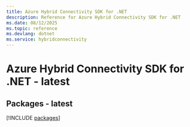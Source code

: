 ```yaml
---
title: Azure Hybrid Connectivity SDK for .NET
description: Reference for Azure Hybrid Connectivity SDK for .NET
ms.date: 08/12/2025
ms.topic: reference
ms.devlang: dotnet
ms.service: hybridconnectivity
---
```

# Azure Hybrid Connectivity SDK for .NET - latest
## Packages - latest
[!INCLUDE [packages](hybrid-connectivity-index.md)]